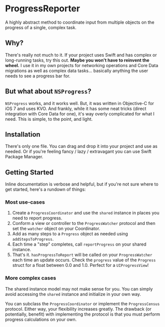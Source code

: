 # ProgressReporter

A highly abstract method to coordinate input from multiple objects on the progress of a single, complex task.

## Why?
There's really not much to it. If your project uses Swift and has complex or long-running tasks, try this out. **Maybe you won't have to reinvent the wheel.** I use it in my own projects for networking operations and Core Data migrations as well as complex data tasks... basically anything the user needs to see a progress bar for.

## But what about `NSProgress`?
`NSProgress` works, and it works well. But, it was written in Objective-C for iOS 7 and uses KVO. And frankly, while it has some neat tricks (direct integration with Core Data for one), it's way overly complicated for what I need. This is simple, to the point, and light.

## Installation
There's only one file. You can drag and drop it into your project and use as needed. Or if you're feeling fancy / lazy / extravagant you can use Swift Package Manager.

## Getting Started
Inline documentation is verbose and helpful, but if you're not sure where to get started, here's a rundown of things:

### Most use-cases
 1. Create a `ProgressCoordinator` and use the `shared` instance in places you need to report progress.
 2. Conform a view or controller to the `ProgressWatcher` protocol and then set the `watcher` object on your Coordinator.
 3. Add as many steps to a `Progress` object as needed using `addStepsToProgress`.  
 4. Each time a "step" completes, call `reportProgress` on your shared instance.
 5. That's it. `hasProgressToReport` will be called on your `ProgressWatcher` each time an update occurs. Check the `progress` value of the `Progress` struct for a float between 0.0 and 1.0. Perfect for a `UIProgressView`!

### More complex cases
The shared instance model may not make sense for you. You can simply avoid accessing the `shared` instance and initialize in your own way. 

You can subclass the `ProgressCoordinator` or implement the `ProgressCensus` protocol. Either way, your flexibility increases greatly. The drawback (or potentially, benefit) with implementing the protocol is that you must perform progress calculations on your own.
